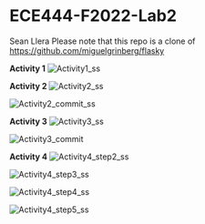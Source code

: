 # ECE444-F2022-Lab2

Sean Llera
Please note that this repo is a clone of https://github.com/miguelgrinberg/flasky

**Activity 1**
![Activity1_ss](https://user-images.githubusercontent.com/60166218/192854877-b148bbf3-510d-4957-97dd-3537e9d5bd19.JPG)

**Activity 2**
![Activity2_ss](https://user-images.githubusercontent.com/60166218/192855013-dee78e44-1b33-4112-9b3b-2cfe789899d5.jpg)

![Activity2_commit_ss](https://user-images.githubusercontent.com/60166218/192855028-e6de6c9d-918d-4a04-aedc-2b39a903c74b.jpg)

**Activity 3**
![Activity3_ss](https://user-images.githubusercontent.com/60166218/192855058-507c11a5-78f0-404e-b15d-0328868a88ce.jpg)

![Activity3_commit](https://user-images.githubusercontent.com/60166218/192855073-113c9258-bb40-4d80-9dd3-976af0da3dcf.jpg)

**Activity 4**
![Activity4_step2_ss](https://user-images.githubusercontent.com/60166218/192855107-9054ff07-a2d7-4263-99b2-d5e7bfa8c1d7.jpg)

![Activity4_step3_ss](https://user-images.githubusercontent.com/60166218/192855123-2bd95afd-06a6-405d-97d1-20cece0a610a.jpg)

![Activity4_step4_ss](https://user-images.githubusercontent.com/60166218/192855130-d9eccaa6-1524-4a8e-b7b0-16f2f59310ff.jpg)

![Activity4_step5_ss](https://user-images.githubusercontent.com/60166218/192855139-b75aa4f6-bece-4ccf-8ed6-cad0e5a53df5.jpg)

